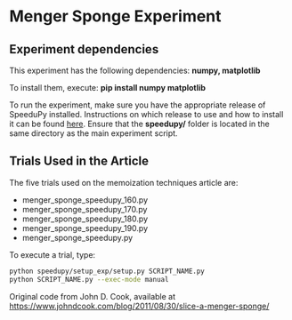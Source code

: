 # Menger Sponge Experiment

## Experiment dependencies
This experiment has the following dependencies: **numpy, matplotlib**

To install them, execute: **pip install numpy matplotlib**

To run the experiment, make sure you have the appropriate release of SpeeduPy installed. Instructions on which release to use and how to install it can be found [here](https://github.com/dew-uff/memoization/blob/main/README.md#reproducing-the-article-analyses). Ensure that the **speedupy/** folder is located in the same directory as the main experiment script.

## Trials Used in the Article
The five trials used on the memoization techniques article are:

- menger_sponge_speedupy_160.py
- menger_sponge_speedupy_170.py
- menger_sponge_speedupy_180.py
- menger_sponge_speedupy_190.py
- menger_sponge_speedupy.py

To execute a trial, type:

```bash
python speedupy/setup_exp/setup.py SCRIPT_NAME.py
python SCRIPT_NAME.py --exec-mode manual
```

Original code from John D. Cook, available at https://www.johndcook.com/blog/2011/08/30/slice-a-menger-sponge/
